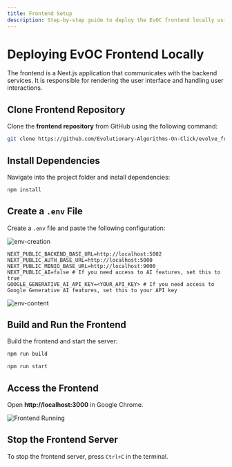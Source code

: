 ```yaml
---
title: Frontend Setup
description: Step-by-step guide to deploy the EvOC frontend locally using Next.js. This guide includes cloning the repository, installing dependencies, and running the application.
---
```


# Deploying EvOC Frontend Locally

The frontend is a Next.js application that communicates with the backend services. It is responsible for rendering the user interface and handling user interactions.

## Clone Frontend Repository

Clone the **frontend repository** from GitHub using the following command:

```sh
git clone https://github.com/Evolutionary-Algorithms-On-Click/evolve_frontend/
```

## Install Dependencies

Navigate into the project folder and install dependencies:

```sh
npm install
```

## Create a `.env` File

Create a `.env` file and paste the following configuration:

![env-creation](https://i.imgur.com/DMIESQy.png)

```env
NEXT_PUBLIC_BACKEND_BASE_URL=http://localhost:5002
NEXT_PUBLIC_AUTH_BASE_URL=http://localhost:5000
NEXT_PUBLIC_MINIO_BASE_URL=http://localhost:9000
NEXT_PUBLIC_AI=false # If you need access to AI features, set this to true
GOOGLE_GENERATIVE_AI_API_KEY=<YOUR_API_KEY> # If you need access to Google Generative AI features, set this to your API key
```

![env-content](https://i.imgur.com/v4RN8cv.png)

## Build and Run the Frontend

Build the frontend and start the server:

```sh
npm run build
```

```sh
npm run start
```

<!-- ![terminal-snapshot](https://i.imgur.com/QFd764E.png) -->

## Access the Frontend

Open **http://localhost:3000** in Google Chrome.

![Frontend Running](https://i.imgur.com/y5U7us8.png)

## Stop the Frontend Server

To stop the frontend server, press `Ctrl+C` in the terminal.
